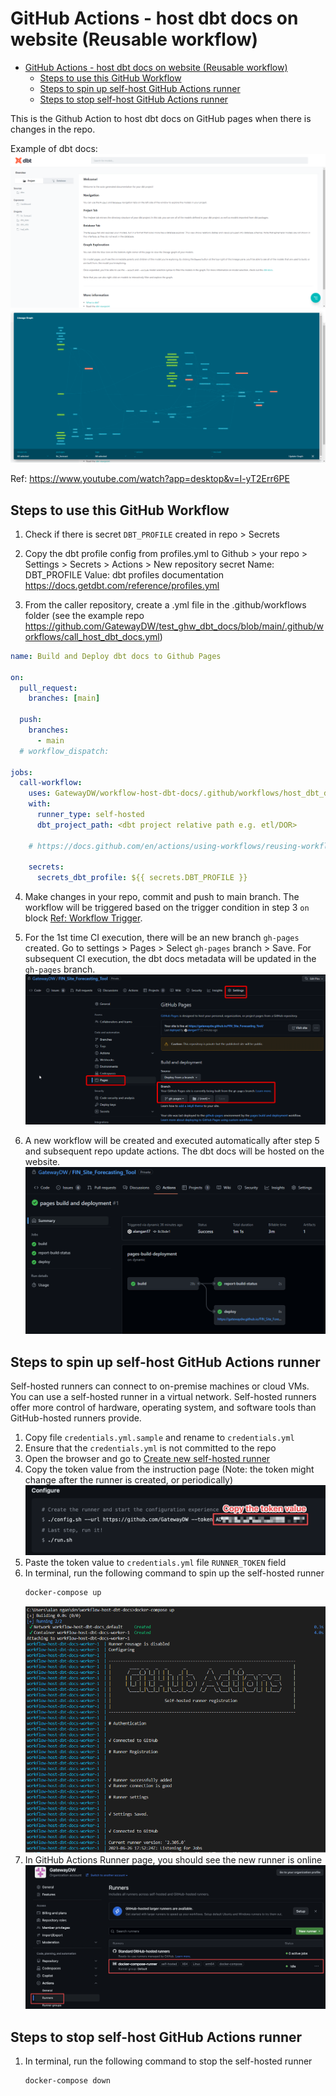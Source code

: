 # GitHub Actions - host dbt docs on website (Reusable workflow)
- [GitHub Actions - host dbt docs on website (Reusable workflow)](#github-actions---host-dbt-docs-on-website-reusable-workflow)
  - [Steps to use this GitHub Workflow](#steps-to-use-this-github-workflow)
  - [Steps to spin up self-host GitHub Actions runner](#steps-to-spin-up-self-host-github-actions-runner)
  - [Steps to stop self-host GitHub Actions runner](#steps-to-stop-self-host-github-actions-runner)

This is the Github Action to host dbt docs on GitHub pages when there is changes in the repo.

Example of dbt docs:
![](asset/dbt-docs-1.png)
![](asset/dbt-docs-2.png)

Ref: https://www.youtube.com/watch?app=desktop&v=I-yT2Err6PE

## Steps to use this GitHub Workflow
1. Check if there is secret `DBT_PROFILE` created in repo > Secrets
  
2. Copy the dbt profile config from profiles.yml to Github > your repo > Settings > Secrets > Actions > New repository secret
    Name: DBT_PROFILE
    Value: <dbt profile config>
    dbt profiles documentation https://docs.getdbt.com/reference/profiles.yml

3. From the caller repository, create a .yml file in the .github/workflows folder (see the example repo https://github.com/GatewayDW/test_ghw_dbt_docs/blob/main/.github/workflows/call_host_dbt_docs.yml)
  ```yml
  name: Build and Deploy dbt docs to Github Pages

  on:
    pull_request:
      branches: [main]

    push:
      branches:
        - main
    # workflow_dispatch:
    
  jobs:
    call-workflow:
      uses: GatewayDW/workflow-host-dbt-docs/.github/workflows/host_dbt_docs.yml@main
      with:
        runner_type: self-hosted
        dbt_project_path: <dbt project relative path e.g. etl/DOR>

      # https://docs.github.com/en/actions/using-workflows/reusing-workflows#passing-inputs-and-secrets-to-a-reusable-workflow

      secrets:
        secrets_dbt_profile: ${{ secrets.DBT_PROFILE }}
  ```

4. Make changes in your repo, commit and push to main branch. The workflow will be triggered based on the trigger condition in step 3 `on` block [Ref: Workflow Trigger](https://docs.github.com/en/actions/using-workflows/events-that-trigger-workflows).

5. For the 1st time CI execution, there will be an new branch `gh-pages` created. Go to settings > Pages > Select `gh-pages` branch > Save.
   For subsequent CI execution, the dbt docs metadata will be updated in the `gh-pages` branch.
![](asset/gh-pages.png)

6. A new workflow will be created and executed automatically after step 5 and subsequent repo update actions. The dbt docs will be hosted on the website.
![](asset/cicd-pages.png)

## Steps to spin up self-host GitHub Actions runner
Self-hosted runners can connect to on-premise machines or cloud VMs. You can use a self-hosted runner in a virtual network. Self-hosted runners offer more control of hardware, operating system, and software tools than GitHub-hosted runners provide.

1. Copy file `credentials.yml.sample` and rename to `credentials.yml`
2. Ensure that the `credentials.yml` is not committed to the repo
3. Open the browser and go to [Create new self-hosted runner](https://github.com/organizations/GatewayDW/settings/actions/runners/new)
4. Copy the token value from the instruction page (Note: the token might change after the runner is created, or periodically)
   ![](asset/gha-runner-token.png)
5. Paste the token value to `credentials.yml` file `RUNNER_TOKEN` field
6. In terminal, run the following command to spin up the self-hosted runner
   ```bash
   docker-compose up
   ```
   ![](asset/docker-compose-up-log.png)
7. In GitHub Actions Runner page, you should see the new runner is online
   ![](asset/gha-runner-online.png)

## Steps to stop self-host GitHub Actions runner
1. In terminal, run the following command to stop the self-hosted runner
   ```bash
   docker-compose down
   ```

